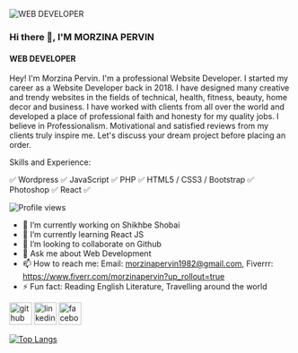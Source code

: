 

![WEB DEVELOPER](https://media-exp1.licdn.com/dms/image/D4E35AQHoTE1jsOGJ3A/profile-framedphoto-shrink_400_400/0/1637916795072?e=1638003600&v=beta&t=yrIBuhuC7exsTV7q-NH-Hq2VMf9Y8GoR6GjkNcwFKSI)

### Hi there 👋, I'M MORZINA PERVIN
#### WEB DEVELOPER

Hey! I'm Morzina Pervin. I'm a professional Website Developer. I started my career as a Website Developer back in 2018. I have designed many creative and trendy websites in the fields of technical, health, fitness, beauty, home decor and business. I have worked with clients from all over the world and developed a place of professional faith and honesty for my quality jobs. I believe in Professionalism. Motivational and satisfied reviews from my clients truly inspire me. Let's discuss your dream project before placing an order.

Skills and Experience:

✅ Wordpress
✅ JavaScript
✅ PHP
✅ HTML5 / CSS3 / Bootstrap
✅ Photoshop
✅ React
✅

![Profile views](https://gpvc.arturio.dev/morzinapervin)  

- 🔭 I’m currently working on Shikhbe Shobai 
- 🌱 I’m currently learning React JS 
- 👯 I’m looking to collaborate on Github 
- 💬 Ask me about Web Development 
- 📫 How to reach me: Email: morzinapervin1982@gmail.com, Fiverrr: https://www.fiverr.com/morzinapervin?up_rollout=true 
- ⚡ Fun fact: Reading English Literature, Travelling around the world 

[<img src='https://cdn.jsdelivr.net/npm/simple-icons@3.0.1/icons/github.svg' alt='github' height='40'>](https://github.com/morzinapervin)  [<img src='https://cdn.jsdelivr.net/npm/simple-icons@3.0.1/icons/linkedin.svg' alt='linkedin' height='40'>](https://www.linkedin.com/in/https://www.linkedin.com/in/morzina-pervin-797ba1220//)  [<img src='https://cdn.jsdelivr.net/npm/simple-icons@3.0.1/icons/facebook.svg' alt='facebook' height='40'>](https://www.facebook.com/https://www.facebook.com/champa.hossain.54/)  



[![Top Langs](https://github-readme-stats.vercel.app/api/top-langs/?username=morzinapervin)](https://github.com/anuraghazra/github-readme-stats)





